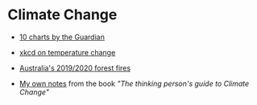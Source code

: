 # Climate Change

- [10 charts by the Guardian](https://www.theguardian.com/environment/2019/sep/20/the-climate-crisis-explained-in-10-charts)
  
- [xkcd on temperature change](http://xkcd.com/1732)

- [Australia's 2019/2020 forest fires](https://arstechnica.com/science/2020/01/whats-causing-australias-devastating-fire-weather/)
  
- [My own notes](../books/thinking-climate-change.md) from the book *"The thinking person's guide to Climate Change"*